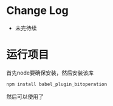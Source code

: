 # Change Log
* 未完待续
# 运行项目
首先node要确保安装，然后安装该库
```javascript
npm install babel_plugin_bitoperation
```
然后可以使用了
